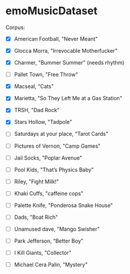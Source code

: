 # emoMusicDataset

Corpus:
- [x] American Football, "Never Meant"
- [x] Glocca Morra, "Irrevocable Motherfucker"
- [x] Charmer, "Bummer Summer" (needs rhythm)
- [ ] Pallet Town, "Free Throw"
- [x] Macseal, "Cats"
- [x] Marietta, "So They Left Me at a Gas Station"
- [x] TRSH, "Dad Rock"
- [x] Stars Hollow, "Tadpole"
- [ ] Saturdays at your place, "Tarot Cards"
- [ ] Pictures of Vernon, "Camp Games"
- [ ] Jail Socks, "Poplar Avenue"
- [ ] Pool Kids, "That’s Physics Baby"
- [ ] Riley, "Fight Milk!"
- [ ] Khaki Cuffs, "caffeine cops"
- [ ] Palette Knife, "Ponderosa Snake House"
- [ ] Dads, "Boat Rich"
- [ ] Unamused dave, "Mango Swisher"
- [ ] Park Jefferson, “Better Boy”
- [ ] I Kill Giants, "Collector"
- [ ] Michael Cera Palin, "Mystery"


